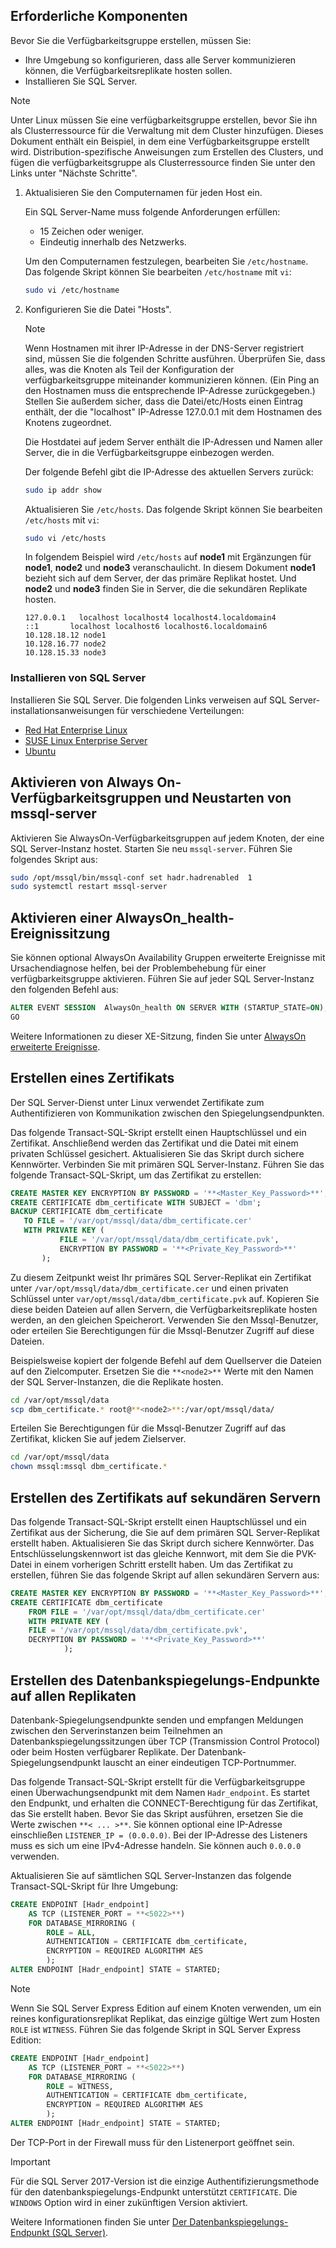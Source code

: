 ## <a name="prerequisites"></a>Erforderliche Komponenten

Bevor Sie die Verfügbarkeitsgruppe erstellen, müssen Sie:

- Ihre Umgebung so konfigurieren, dass alle Server kommunizieren können, die Verfügbarkeitsreplikate hosten sollen.
- Installieren Sie SQL Server.

>[!NOTE]
>Unter Linux müssen Sie eine verfügbarkeitsgruppe erstellen, bevor Sie ihn als Clusterressource für die Verwaltung mit dem Cluster hinzufügen. Dieses Dokument enthält ein Beispiel, in dem eine Verfügbarkeitsgruppe erstellt wird. Distribution-spezifische Anweisungen zum Erstellen des Clusters, und fügen die verfügbarkeitsgruppe als Clusterressource finden Sie unter den Links unter "Nächste Schritte".

1. Aktualisieren Sie den Computernamen für jeden Host ein.

   Ein SQL Server-Name muss folgende Anforderungen erfüllen:
   
   - 15 Zeichen oder weniger.
   - Eindeutig innerhalb des Netzwerks.
   
   Um den Computernamen festzulegen, bearbeiten Sie `/etc/hostname`. Das folgende Skript können Sie bearbeiten `/etc/hostname` mit `vi`:

   ```bash
   sudo vi /etc/hostname
   ```

2. Konfigurieren Sie die Datei "Hosts".

    >[!NOTE]
    >Wenn Hostnamen mit ihrer IP-Adresse in der DNS-Server registriert sind, müssen Sie die folgenden Schritte ausführen. Überprüfen Sie, dass alles, was die Knoten als Teil der Konfiguration der verfügbarkeitsgruppe miteinander kommunizieren können. (Ein Ping an den Hostnamen muss die entsprechende IP-Adresse zurückgegeben.) Stellen Sie außerdem sicher, dass die Datei/etc/Hosts einen Eintrag enthält, der die "localhost" IP-Adresse 127.0.0.1 mit dem Hostnamen des Knotens zugeordnet.
    >

   Die Hostdatei auf jedem Server enthält die IP-Adressen und Namen aller Server, die in die Verfügbarkeitsgruppe einbezogen werden. 

   Der folgende Befehl gibt die IP-Adresse des aktuellen Servers zurück:

   ```bash
   sudo ip addr show
   ```

   Aktualisieren Sie `/etc/hosts`. Das folgende Skript können Sie bearbeiten `/etc/hosts` mit `vi`:

   ```bash
   sudo vi /etc/hosts
   ```

   In folgendem Beispiel wird `/etc/hosts` auf **node1** mit Ergänzungen für **node1**, **node2** und **node3** veranschaulicht. In diesem Dokument **node1** bezieht sich auf dem Server, der das primäre Replikat hostet. Und **node2** und **node3** finden Sie in Server, die die sekundären Replikate hosten.

    ```
    127.0.0.1   localhost localhost4 localhost4.localdomain4
    ::1       localhost localhost6 localhost6.localdomain6
    10.128.18.12 node1
    10.128.16.77 node2
    10.128.15.33 node3
    ```

### <a name="install-sql-server"></a>Installieren von SQL Server

Installieren Sie SQL Server. Die folgenden Links verweisen auf SQL Server-installationsanweisungen für verschiedene Verteilungen: 

- [Red Hat Enterprise Linux](../linux/quickstart-install-connect-red-hat.md)
- [SUSE Linux Enterprise Server](../linux/quickstart-install-connect-suse.md)
- [Ubuntu](../linux/quickstart-install-connect-ubuntu.md)

## <a name="enable-alwayson-availability-groups-and-restart-mssql-server"></a>Aktivieren von Always On-Verfügbarkeitsgruppen und Neustarten von mssql-server

Aktivieren Sie AlwaysOn-Verfügbarkeitsgruppen auf jedem Knoten, der eine SQL Server-Instanz hostet. Starten Sie neu `mssql-server`. Führen Sie folgendes Skript aus:

```bash
sudo /opt/mssql/bin/mssql-conf set hadr.hadrenabled  1
sudo systemctl restart mssql-server
```

##  <a name="enable-an-alwaysonhealth-event-session"></a>Aktivieren einer AlwaysOn_health-Ereignissitzung 

Sie können optional AlwaysOn Availability Gruppen erweiterte Ereignisse mit Ursachendiagnose helfen, bei der Problembehebung für einer verfügbarkeitsgruppe aktivieren. Führen Sie auf jeder SQL Server-Instanz den folgenden Befehl aus: 

```SQL
ALTER EVENT SESSION  AlwaysOn_health ON SERVER WITH (STARTUP_STATE=ON);
GO
```

Weitere Informationen zu dieser XE-Sitzung, finden Sie unter [AlwaysOn erweiterte Ereignisse](http://msdn.microsoft.com/library/dn135324.aspx).

## <a name="create-a-certificate"></a>Erstellen eines Zertifikats

Der SQL Server-Dienst unter Linux verwendet Zertifikate zum Authentifizieren von Kommunikation zwischen den Spiegelungsendpunkten. 

Das folgende Transact-SQL-Skript erstellt einen Hauptschlüssel und ein Zertifikat. Anschließend werden das Zertifikat und die Datei mit einem privaten Schlüssel gesichert. Aktualisieren Sie das Skript durch sichere Kennwörter. Verbinden Sie mit primären SQL Server-Instanz. Führen Sie das folgende Transact-SQL-Skript, um das Zertifikat zu erstellen:

```SQL
CREATE MASTER KEY ENCRYPTION BY PASSWORD = '**<Master_Key_Password>**';
CREATE CERTIFICATE dbm_certificate WITH SUBJECT = 'dbm';
BACKUP CERTIFICATE dbm_certificate
   TO FILE = '/var/opt/mssql/data/dbm_certificate.cer'
   WITH PRIVATE KEY (
           FILE = '/var/opt/mssql/data/dbm_certificate.pvk',
           ENCRYPTION BY PASSWORD = '**<Private_Key_Password>**'
       );
```

Zu diesem Zeitpunkt weist Ihr primäres SQL Server-Replikat ein Zertifikat unter `/var/opt/mssql/data/dbm_certificate.cer` und einen privaten Schlüssel unter `var/opt/mssql/data/dbm_certificate.pvk` auf. Kopieren Sie diese beiden Dateien auf allen Servern, die Verfügbarkeitsreplikate hosten werden, an den gleichen Speicherort. Verwenden Sie den Mssql-Benutzer, oder erteilen Sie Berechtigungen für die Mssql-Benutzer Zugriff auf diese Dateien. 

Beispielsweise kopiert der folgende Befehl auf dem Quellserver die Dateien auf den Zielcomputer. Ersetzen Sie die `**<node2>**` Werte mit den Namen der SQL Server-Instanzen, die die Replikate hosten. 

```bash
cd /var/opt/mssql/data
scp dbm_certificate.* root@**<node2>**:/var/opt/mssql/data/
```

Erteilen Sie Berechtigungen für die Mssql-Benutzer Zugriff auf das Zertifikat, klicken Sie auf jedem Zielserver.

```bash
cd /var/opt/mssql/data
chown mssql:mssql dbm_certificate.*
```

## <a name="create-the-certificate-on-secondary-servers"></a>Erstellen des Zertifikats auf sekundären Servern

Das folgende Transact-SQL-Skript erstellt einen Hauptschlüssel und ein Zertifikat aus der Sicherung, die Sie auf dem primären SQL Server-Replikat erstellt haben. Aktualisieren Sie das Skript durch sichere Kennwörter. Das Entschlüsselungskennwort ist das gleiche Kennwort, mit dem Sie die PVK-Datei in einem vorherigen Schritt erstellt haben. Um das Zertifikat zu erstellen, führen Sie das folgende Skript auf allen sekundären Servern aus:

```SQL
CREATE MASTER KEY ENCRYPTION BY PASSWORD = '**<Master_Key_Password>**';
CREATE CERTIFICATE dbm_certificate
    FROM FILE = '/var/opt/mssql/data/dbm_certificate.cer'
    WITH PRIVATE KEY (
    FILE = '/var/opt/mssql/data/dbm_certificate.pvk',
    DECRYPTION BY PASSWORD = '**<Private_Key_Password>**'
            );
```

## <a name="create-the-database-mirroring-endpoints-on-all-replicas"></a>Erstellen des Datenbankspiegelungs-Endpunkte auf allen Replikaten

Datenbank-Spiegelungsendpunkte senden und empfangen Meldungen zwischen den Serverinstanzen beim Teilnehmen an Datenbankspiegelungssitzungen über TCP (Transmission Control Protocol) oder beim Hosten verfügbarer Replikate. Der Datenbank-Spiegelungsendpunkt lauscht an einer eindeutigen TCP-Portnummer. 

Das folgende Transact-SQL-Skript erstellt für die Verfügbarkeitsgruppe einen Überwachungsendpunkt mit dem Namen `Hadr_endpoint`. Es startet den Endpunkt, und erhalten die CONNECT-Berechtigung für das Zertifikat, das Sie erstellt haben. Bevor Sie das Skript ausführen, ersetzen Sie die Werte zwischen `**< ... >**`. Sie können optional eine IP-Adresse einschließen `LISTENER_IP = (0.0.0.0)`. Bei der IP-Adresse des Listeners muss es sich um eine IPv4-Adresse handeln. Sie können auch `0.0.0.0` verwenden. 

Aktualisieren Sie auf sämtlichen SQL Server-Instanzen das folgende Transact-SQL-Skript für Ihre Umgebung: 

```SQL
CREATE ENDPOINT [Hadr_endpoint]
    AS TCP (LISTENER_PORT = **<5022>**)
    FOR DATABASE_MIRRORING (
        ROLE = ALL,
        AUTHENTICATION = CERTIFICATE dbm_certificate,
        ENCRYPTION = REQUIRED ALGORITHM AES
        );
ALTER ENDPOINT [Hadr_endpoint] STATE = STARTED;
```

>[!NOTE]
>Wenn Sie SQL Server Express Edition auf einem Knoten verwenden, um ein reines konfigurationsreplikat Replikat, das einzige gültige Wert zum Hosten `ROLE` ist `WITNESS`. Führen Sie das folgende Skript in SQL Server Express Edition:

```SQL
CREATE ENDPOINT [Hadr_endpoint]
    AS TCP (LISTENER_PORT = **<5022>**)
    FOR DATABASE_MIRRORING (
        ROLE = WITNESS,
        AUTHENTICATION = CERTIFICATE dbm_certificate,
        ENCRYPTION = REQUIRED ALGORITHM AES
        );
ALTER ENDPOINT [Hadr_endpoint] STATE = STARTED;
```

Der TCP-Port in der Firewall muss für den Listenerport geöffnet sein.



>[!IMPORTANT]
>Für die SQL Server 2017-Version ist die einzige Authentifizierungsmethode für den datenbankspiegelungs-Endpunkt unterstützt `CERTIFICATE`. Die `WINDOWS` Option wird in einer zukünftigen Version aktiviert.

Weitere Informationen finden Sie unter [Der Datenbankspiegelungs-Endpunkt (SQL Server)](http://msdn.microsoft.com/library/ms179511.aspx).



